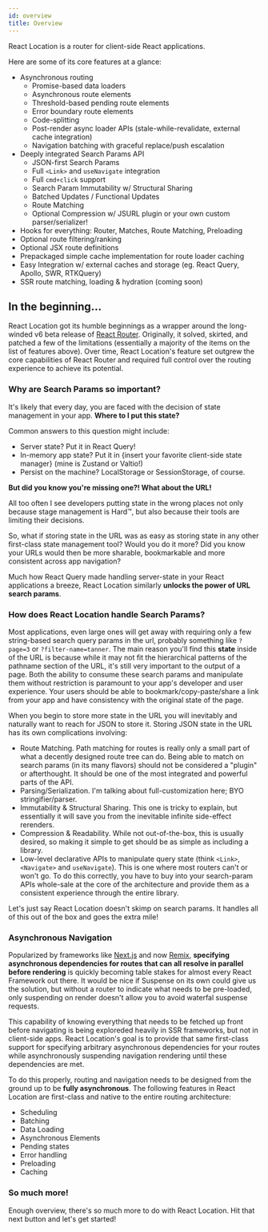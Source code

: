 ```yaml
---
id: overview
title: Overview
---
```


React Location is a router for client-side React applications.

Here are some of its core features at a glance:

- Asynchronous routing
  - Promise-based data loaders
  - Asynchronous route elements
  - Threshold-based pending route elements
  - Error boundary route elements
  - Code-splitting
  - Post-render async loader APIs (stale-while-revalidate, external cache integration)
  - Navigation batching with graceful replace/push escalation
- Deeply integrated Search Params API
  - JSON-first Search Params
  - Full `<Link>` and `useNavigate` integration
  - Full `cmd+click` support
  - Search Param Immutability w/ Structural Sharing
  - Batched Updates / Functional Updates
  - Route Matching
  - Optional Compression w/ JSURL plugin or your own custom parser/serializer!
- Hooks for everything: Router, Matches, Route Matching, Preloading
- Optional route filtering/ranking
- Optional JSX route definitions
- Prepackaged simple cache implementation for route loader caching
- Easy Integration w/ external caches and storage (eg. React Query, Apollo, SWR, RTKQuery)
- SSR route matching, loading & hydration (coming soon)

## In the beginning...

React Location got its humble beginnings as a wrapper around the long-winded v6 beta release of [React Router](https://reactrouter.com/). Originally, it solved, skirted, and patched a few of the limitations (essentially a majority of the items on the list of features above). Over time, React Location's feature set outgrew the core capabilities of React Router and required full control over the routing experience to achieve its potential.

### Why are Search Params so important?

It's likely that every day, you are faced with the decision of state management in your app. **Where to I put this state?**

Common answers to this question might include:

- Server state? Put it in React Query!
- In-memory app state? Put it in {insert your favorite client-side state manager} (mine is Zustand or Valtio!)
- Persist on the machine? LocalStorage or SessionStorage, of course.

**But did you know you're missing one?! What about the URL!**

All too often I see developers putting state in the wrong places not only because stage management is Hard™️, but also because their tools are limiting their decisions.

So, what if storing state in the URL was as easy as storing state in any other first-class state management tool? Would you do it more? Did you know your URLs would then be more sharable, bookmarkable and more consistent across app navigation?

Much how React Query made handling server-state in your React applications a breeze, React Location similarly **unlocks the power of URL search params**.

### How does React Location handle Search Params?

Most applications, even large ones will get away with requiring only a few string-based search query params in the url, probably something like `?page=3` or `?filter-name=tanner`. The main reason you'll find this **state** inside of the URL is because while it may not fit the hierarchical patterns of the pathname section of the URL, it's still very important to the output of a page. Both the ability to consume these search params and manipulate them without restriction is paramount to your app's developer and user experience. Your users should be able to bookmark/copy-paste/share a link from your app and have consistency with the original state of the page.

When you begin to store more state in the URL you will inevitably and naturally want to reach for JSON to store it. Storing JSON state in the URL has its own complications involving:

- Route Matching. Path matching for routes is really only a small part of what a decently designed route tree can do. Being able to match on search params (in its many flavors) should not be considered a "plugin" or afterthought. It should be one of the most integrated and powerful parts of the API.
- Parsing/Serialization. I'm talking about full-customization here; BYO stringifier/parser.
- Immutability & Structural Sharing. This one is tricky to explain, but essentially it will save you from the inevitable infinite side-effect rerenders.
- Compression & Readability. While not out-of-the-box, this is usually desired, so making it simple to get should be as simple as including a library.
- Low-level declarative APIs to manipulate query state (think `<Link>`, `<Navigate>` and `useNavigate`). This is one where most routers can't or won't go. To do this correctly, you have to buy into your search-param APIs whole-sale at the core of the architecture and provide them as a consistent experience through the entire library.

Let's just say React Location doesn't skimp on search params. It handles all of this out of the box and goes the extra mile!

### Asynchronous Navigation

Popularized by frameworks like [Next.js](https://nextjs.org) and now [Remix](https://remix.run), **specifying asynchronous dependencies for routes that can all resolve in parallel before rendering** is quickly becoming table stakes for almost every React Framework out there. It would be nice if Suspense on its own could give us the solution, but without a router to indicate what needs to be pre-loaded, only suspending on render doesn't allow you to avoid waterfal suspense requests.

This capability of knowing everything that needs to be fetched up front before navigating is being exploreded heavily in SSR frameworks, but not in client-side apps. React Location's goal is to provide that same first-class support for specifying arbitrary asynchronous dependencies for your routes while asynchronously suspending navigation rendering until these dependencies are met.

To do this properly, routing and navigation needs to be designed from the ground up to be **fully asynchronous**. The following features in React Location are first-class and native to the entire routing architecture:

- Scheduling
- Batching
- Data Loading
- Asynchronous Elements
- Pending states
- Error handling
- Preloading
- Caching

### So much more!

Enough overview, there's so much more to do with React Location. Hit that next button and let's get started!
